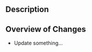 ## Description

<!-- High level overview of what changed -->

## Overview of Changes

- Update something...
